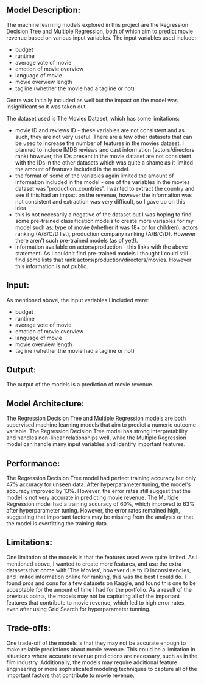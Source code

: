 ## Model Description:
The machine learning models explored in this project are the Regression Decision Tree and Multiple Regression, both of which aim to predict movie revenue based on various input variables. 
The input variables used include:
* budget
* runtime
* average vote of movie
* emotion of movie overview
* language of movie
* movie overview length 
* tagline (whether the movie had a tagline or not)

Genre was initially included as well but the impact on the model was insignificant so it was taken out.
 
The dataset used is The Movies Dataset, which has some limitations:
* movie ID and reviews ID - these variables are not consistent and as such, they are not very useful. There are a few other datasets that can be used to increase the number of features in the movies dataset. I planned to include IMDB reviews and cast information (actors/directors rank) however, the IDs present in the movie dataset are not consistent with the IDs in the other datasets which was quite a shame as it limited the amount of features included in the model.
* the format of some of the variables again limited the amount of information included in the model - one of the variables in the movies dataset was 'production_countries'. I wanted to extract the country and see if this had an impact on the revenue, however the information was not consistent and extraction was very difficult, so I gave up on this idea.
* this is not necesarily a negative of the dataset but I was hoping to find some pre-trained classification models to create more variables for my model such as: type of movie (whether it was 18+ or for children), actors ranking (A/B/C/D list), production company ranking (A/B/C/D). However there aren't such pre-trained models (as of yet!).
* information available on actors/production - this links with the above statement. As I couldn't find pre-trained models I thought I could still find some lists that rank actors/production/directors/movies. However this information is not public. 

## Input:
As mentioned above, the input variables I included were:
* budget
* runtime
* average vote of movie
* emotion of movie overview
* language of movie
* movie overview length 
* tagline (whether the movie had a tagline or not)

## Output:
The output of the models is a prediction of movie revenue.

## Model Architecture:
The Regression Decision Tree and Multiple Regression models are both supervised machine learning models that aim to predict a numeric outcome variable. The Regression Decision Tree model has strong interpretability and handles non-linear relationships well, while the Multiple Regression model can handle many input variables and identify important features.

## Performance:
The Regression Decision Tree model had perfect training accuracy but only 47% accuracy for unseen data. After hyperparameter tuning, the model's accuracy improved by 13%. However, the error rates still suggest that the model is not very accurate in predicting movie revenue. The Multiple Regression model had a training accuracy of 60%, which improved to 63% after hyperparameter tuning. However, the error rates remained high, suggesting that important factors may be missing from the analysis or that the model is overfitting the training data.

## Limitations:
One limitation of the models is that the features used were quite limited. As I mentioned above, I wanted to create more features, and use the extra datasets that come with 'The Movies', however due to ID inconsistencies, and limited information online for ranking, this was the best I could do. I found pros and cons for a few datasets on Kaggle, and found this one to be acceptable for the amount of time I had for the portfolio. As a result of the previous points, the models may not be capturing all of the important features that contribute to movie revenue, which led to high error rates, even after using Grid Search for hyperparameter tunning.


## Trade-offs:
One trade-off of the models is that they may not be accurate enough to make reliable predictions about movie revenue. This could be a limitation in situations where accurate revenue predictions are necessary, such as in the film industry. Additionally, the models may require additional feature engineering or more sophisticated modeling techniques to capture all of the important factors that contribute to movie revenue.
